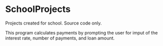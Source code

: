 # SchoolProjects
Projects created for school. Source code only.

This program calculates payments by prompting the user for imput of the interest rate, number of payments, and loan amount.
